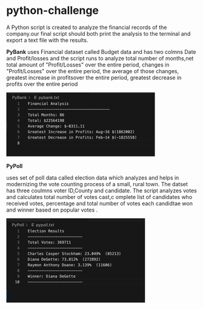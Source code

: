 # python-challenge

A Python script is created to analyze the financial records of the company.our final script should both print the analysis to the terminal and export a text file with the results.

 

**PyBank**
 uses Financial dataset called Budget data and has two colmns Date and Profit/losses and the script runs to analyze total number of months,net total amount of "Profit/Losses" over the entire period, changes in "Profit/Losses" over the entire period, the average of those changes,  greatest increase in profitsover the entire period, greatest decrease in profits  over the entire period


![Alt text](https://github.com/Janicesara/python-challenge/blob/main/Images/Pybank.jpeg)


**PyPoll** 

uses set of poll data called election data which analyzes and helps in modernizing the vote counting process of a small, rural town. The datset has three coulmns voter ID,County and candidate. The script analyzes votes and calculates total number of votes cast,c omplete list of candidates who received votes, percentage and total number of votes each candidtae won and winner based on popular votes .

![PyPoll](https://github.com/Janicesara/python-challenge/blob/main/Images/Pypoll.jpeg)
